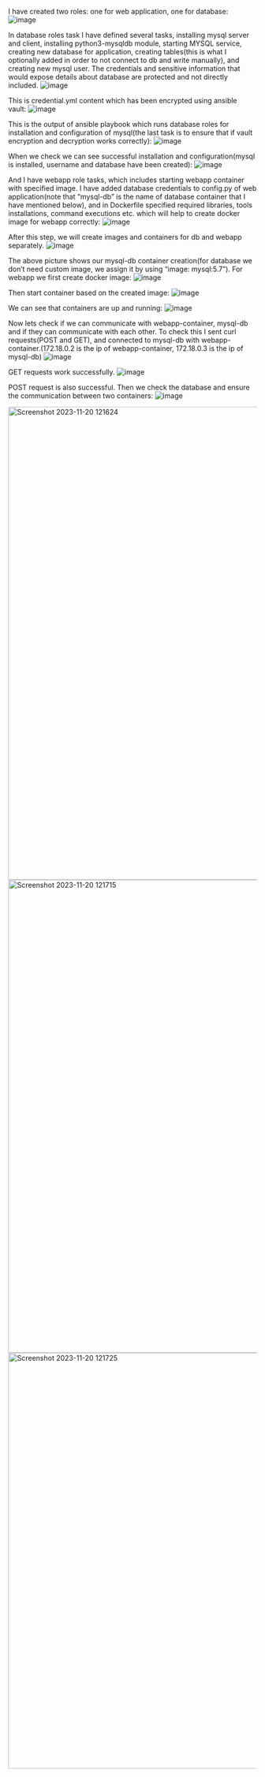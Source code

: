 I have created two roles: one for web application, one for database:
 ![image](https://github.com/BalaqizOrucova/ansible3/assets/123575558/d149b367-3bd3-42a1-8bdd-aec1c88afedd)


In database roles task I have defined several tasks, installing mysql server and client, installing python3-mysqldb module, starting MYSQL service, creating new database for application, creating tables(this is what I optionally added in order to not connect to db and write manually), and creating new mysql user.
The credentials and sensitive information that would expose details about database are protected and not directly included.
 ![image](https://github.com/BalaqizOrucova/ansible3/assets/123575558/69b921c1-4dd4-4f4b-b3e3-7c8958f7354c)


This is credential.yml content which has been encrypted using ansible vault:
 ![image](https://github.com/BalaqizOrucova/ansible3/assets/123575558/4738c614-0409-4e18-90ec-f28841e12e4c)


This is the output of ansible playbook which runs database roles for installation and configuration of mysql(the last task is to ensure that if vault encryption and decryption works correctly):
![image](https://github.com/BalaqizOrucova/ansible3/assets/123575558/5595ec37-92fd-474c-a429-78da0c62ad49)


When we check we can see successful installation and configuration(mysql is installed, username and database have been created):
 ![image](https://github.com/BalaqizOrucova/ansible3/assets/123575558/ced69294-362f-4eea-90ff-3840557dc0ed)


And I have webapp role tasks, which includes starting webapp container with specified image.
I have added database credentials to config.py of web application(note that “mysql-db” is the name of database container that I have mentioned below), and in Dockerfile specified required libraries, tools installations, command executions etc. which will help to create docker image for webapp correctly:
![image](https://github.com/BalaqizOrucova/ansible3/assets/123575558/cdc911cb-9f20-488f-a963-8083224e8bc1)


After this step, we will create images and containers for db and webapp separately.
 ![image](https://github.com/BalaqizOrucova/ansible3/assets/123575558/06fbfe0a-dc2c-4892-9881-b4720b6ce135)


The above picture shows our mysql-db container creation(for database we don’t need custom image, we assign it by using “image: mysql:5.7”).
For webapp we first create docker image:
 ![image](https://github.com/BalaqizOrucova/ansible3/assets/123575558/411b7c40-16c8-403c-bc3e-ccd103a94809)


Then start container based on the created image:
 ![image](https://github.com/BalaqizOrucova/ansible3/assets/123575558/2ff179c1-bedb-4ecf-9727-5336b85300b9)


We can see that containers are up and running:
 ![image](https://github.com/BalaqizOrucova/ansible3/assets/123575558/0f918e1d-881a-477b-99ca-9d968647a1e1)


Now lets check if we can communicate with webapp-container, mysql-db and if they can communicate with each other. To check this I sent curl requests(POST and GET), and connected to mysql-db with webapp-container.(172.18.0.2 is the ip of webapp-container, 172.18.0.3 is the ip of mysql-db)
 ![image](https://github.com/BalaqizOrucova/ansible3/assets/123575558/7aaf24c5-dfa7-4d9d-ad08-c866f0b0ecf6)


GET requests work successfully.
 ![image](https://github.com/BalaqizOrucova/ansible3/assets/123575558/eafff5a4-cfa0-477d-acd7-571a4607aa44)


POST request is also successful. Then we check the database and ensure the communication between two containers:
![image](https://github.com/BalaqizOrucova/ansible3/assets/123575558/07e0b7b0-615d-4639-9856-385e57a35a0f)

<img width="960" alt="Screenshot 2023-11-20 121624" src="https://github.com/BalaqizOrucova/ansible3/assets/123575558/66f93e1f-1ecb-4379-ae44-ef41019579a5">
<img width="960" alt="Screenshot 2023-11-20 121715" src="https://github.com/BalaqizOrucova/ansible3/assets/123575558/a8fbf160-2b0a-4405-90ad-a5b8274c7ee0">
<img width="844" alt="Screenshot 2023-11-20 121725" src="https://github.com/BalaqizOrucova/ansible3/assets/123575558/a42814e5-2be7-411e-bb78-52cfd541883d">


 

